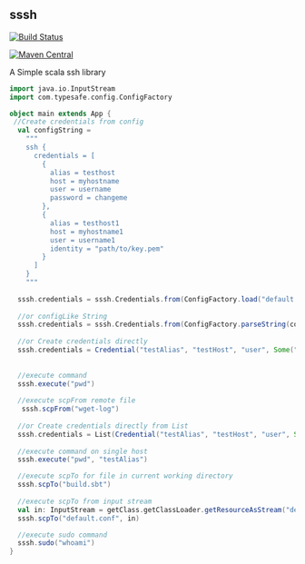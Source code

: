 ##  sssh

[![Build Status](https://travis-ci.org/MideO/sssh.svg?branch=master)](https://travis-ci.org/MideO/sssh)

[![Maven Central](https://maven-badges.herokuapp.com/maven-central/com.github.mideo/sssh_2.11/badge.svg)](http://search.maven.org/#search%7Cga%7C1%7Cg%3A%22com.github.mideo%22%20a%3A%22sssh_2.11%22)


A Simple scala ssh library

```scala
import java.io.InputStream
import com.typesafe.config.ConfigFactory

object main extends App {
 //Create credentials from config
  val configString =
    """
    ssh {
      credentials = [
        {
          alias = testhost
          host = myhostname
          user = username
          password = changeme
        },
        {
          alias = testhost1
          host = myhostname1
          user = username1
          identity = "path/to/key.pem"
        }
      ]
    }
    """
 
  sssh.credentials = sssh.Credentials.from(ConfigFactory.load("default.conf"))
  
  //or configLike String 
  sssh.credentials = sssh.Credentials.from(ConfigFactory.parseString(configString))
  
  //or Create credentials directly
  sssh.credentials = Credential("testAlias", "testHost", "user", Some("pass"), Some(Paths.get(".ssh/key.pem"))
 
    
  //execute command
  sssh.execute("pwd")
  
  //execute scpFrom remote file
   sssh.scpFrom("wget-log")
  
  //or Create credentials directly from List
  sssh.credentials = List(Credential("testAlias", "testHost", "user", Some("pass"), Some(Paths.get("PATH/To/key.pub"))), Credential("testAlias1", "testHost1", "user1", Some("pass1"), None))
  
  //execute command on single host
  sssh.execute("pwd", "testAlias")

  //execute scpTo for file in current working directory
  sssh.scpTo("build.sbt")
  
  //execute scpTo from input stream 
  val in: InputStream = getClass.getClassLoader.getResourceAsStream("default.conf")
  sssh.scpTo("default.conf", in)

  //execute sudo command
  sssh.sudo("whoami")
}

```
